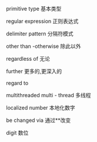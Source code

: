 primitive type  基本类型

regular expression 正则表达式

delimiter pattern 分隔符模式

other than -otherwise 除此以外

regardless of 无论

further 更多的,更深入的

regard to

multithreaded multi - thread 多线程

localized number 本地化数字

be changed via 通过**改变

digit 数位
